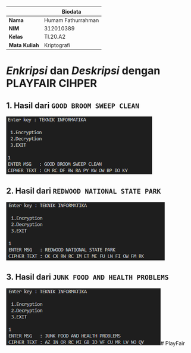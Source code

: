 | | Biodata |
| -------- | --- |
| **Nama** | Humam Fathurrahman |
| **NIM** | 312010389 |
| **Kelas** | TI.20.A2 |
| **Mata Kuliah** | Kriptografi |

# *Enkripsi* dan *Deskripsi* dengan **PLAYFAIR CIHPER**

## 1. Hasil dari `GOOD BROOM SWEEP CLEAN`

![Hasil1](hasil1.png)

## 2. Hasil dari `REDWOOD NATIONAL STATE PARK`

![Hasil2](hasil2.png)

## 3. Hasil dari `JUNK FOOD AND HEALTH PROBLEMS`

![Hasil3](hasil3.png)# PlayFair
